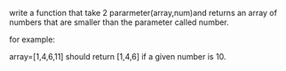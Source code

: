 
write a function that take 2 pararmeter(array,num)and returns  an array of  numbers that are smaller than the   parameter called number.

for example:

array=[1,4,6,11] should return [1,4,6] if a given number is 10.
